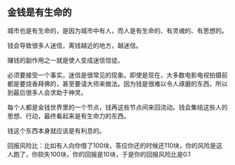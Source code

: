 ## 金钱是有生命的

城市也是有生命的，是因为城市中有人，而人是有生命的、有灵魂的、有思想的。

钱会导致很多人迷信，离钱越近的地方，越迷信。

赚钱的副作用之一就是使人变成迷信信徒。

必须要接受一个事实，迷信是很常见的现象。即使是现在，大多数电影电视拍摄前都是要烧香拜佛的，甚至要请大师来做法。因为钱是很难以令人琢磨的东西，所以到最后很多人会求助于神灵。

每个人都是金钱世界里的一个节点，钱再这些节点间来回流动。钱会集结这些人的思想、行动，最终看起来是有生命力的东西。

钱这个东西本身就应该是有利息的。

回报风险比：比如有人向你借了100块，答应你还的时候还110块，你的风险是这人跑了，你损失100块，你的回报是10块，于是你的回报风险比是0.1
